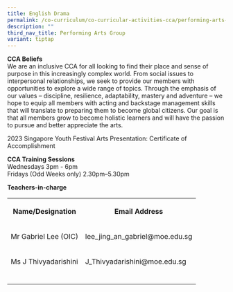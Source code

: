 ```yaml
---
title: English Drama
permalink: /co-curriculum/co-curricular-activities-cca/performing-arts-group/english-drama/
description: ""
third_nav_title: Performing Arts Group
variant: tiptap
---
```

<p><strong>CCA Beliefs</strong><br>We are an inclusive CCA for all looking to find their place and sense of purpose in this increasingly complex world. From social issues to interpersonal relationships, we seek to provide our members with opportunities to explore a wide range of topics. Through the emphasis of our values – discipline, resilience, adaptability, mastery and adventure – we hope to equip all members with acting and backstage management skills that will translate to preparing them to become global citizens. Our goal is that all members grow to become holistic learners and will have the passion to pursue and better appreciate the arts.</p><p></p><p>2023 Singapore Youth Festival Arts Presentation: Certificate of Accomplishment</p><p></p><p><strong>CCA Training Sessions</strong><br>Wednesdays 3pm - 6pm<br>Fridays (Odd Weeks only) 2.30pm–5.30pm</p><p><strong>Teachers-in-charge</strong></p><table><tbody><tr><th rowspan="1" colspan="1"><p><strong>Name/Designation</strong></p></th><th rowspan="1" colspan="1"><p><strong>Email Address</strong></p></th></tr><tr><td rowspan="1" colspan="1"><p>Mr Gabriel Lee (OIC)</p></td><td rowspan="1" colspan="1"><p>lee_jing_an_gabriel@moe.edu.sg</p></td></tr><tr><td rowspan="1" colspan="1"><p>Ms J Thivyadarishini</p></td><td rowspan="1" colspan="1"><p>J_Thivyadarishini@moe.edu.sg</p></td></tr><tr><td rowspan="1" colspan="1"><p></p></td><td rowspan="1" colspan="1"><p></p></td></tr></tbody></table><p></p>